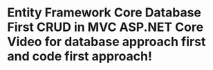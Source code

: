 # Entity Framework Core Database First CRUD in MVC ASP.NET Core Video for database approach first and code first approach!
